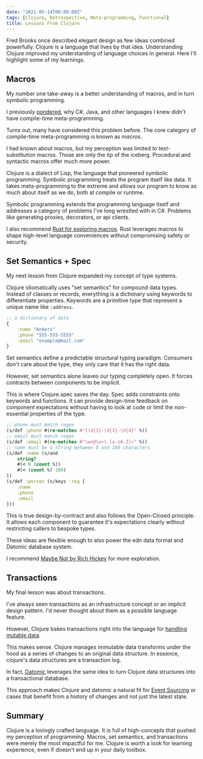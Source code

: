 ```yaml
---
date: "2021-05-14T00:00:00Z"
tags: [Clojure, Retrospective, Meta-programming, Functional]
title: Lessons From Clojure
---
```


Fred Brooks once described elegant design as few ideas combined powerfully. Clojure is a language that lives by that idea. Understanding Clojure improved my understanding of language choices in general. Here I'll highlight some of my learnings.
<!--more-->

## Macros

My number one take-away is a better understanding of macros, and in turn symbolic programming.

I previously [pondered](./../posts/2020-11-20-Meta-programming-and-dynamics.md), why C#, Java, and other languages I knew didn't have compile-time meta-programming.

Turns out, many have considered this problem before. The core category of compile-time meta-programming is known as *macros*.

I had known about macros, but my perception was limited to text-substitution macros. Those are only the tip of the iceberg. Procedural and syntactic macros offer much more power.

Clojure is a dialect of Lisp, the language that pioneered symbolic programming. Symbolic programming treats the program itself like data. It takes meta-programming to the extreme and allows our program to know as much about itself as we do, both at compile or runtime. 

Symbolic programming extends the programming language itself and addresses a category of problems I've long wrestled with in C#. Problems like generating proxies, decorators, or api clients.

I also recommend [Rust for exploring macros](https://doc.rust-lang.org/book/ch19-06-macros.html). Rust leverages macros to shape high-level language conveniences without compromising safety or security.

<!-- Symbolic programming also cemented the value of expressions over statements.  -->


## Set Semantics + Spec

My next lesson from Clojure expanded my concept of type systems.

Clojure idiomatically uses "set semantics" for compound data types. Instead of classes or records, everything is a dictionary using keywords to differentiate properties. Keywords are a primitive type that represent a unique name like `:address`.

```clojure
;; a dictionary of data
{
    :name "Anders"
    :phone "555-555-5555"
    :email "example@mail.com"
}
```

Set semantics define a predictable structural typing paradigm. Consumers don't care about the type, they only care that it has the right data.

However, set semantics alone leaves our typing completely open. It forces contracts between components to be implicit.

This is where Clojure.spec saves the day. Spec adds constraints onto keywords and functions. It can provide design-time feedback on component expectations without having to look at code or limit the non-essential properties of the type.

```clojure
;; phone must match regex
(s/def :phone #(re-matches #"[\d{3}-\d{3}-\d{4}" %))
;; email must match regex
(s/def :email #(re-matches #"\w+@\w+\.[a-zA-Z]+" %))
;; name must be a string between 0 and 100 characters
(s/def :name (s/and 
    string?
    #(< 0 (count %))
    #(< (count %) 100)
))
(s/def :person (s/keys :req [
    :name
    :phone
    :email
]))
```

This is true design-by-contract and also follows the Open-Closed principle. It allows each component to guarantee it's expectations clearly without restricting callers to bespoke types.

These ideas are flexible enough to also power the edn data format and Datomic database system.

I recommend [Maybe Not by Rich Hickey](https://www.youtube.com/watch?v=YR5WdGrpoug) for more exploration.

## Transactions

My final lesson was about transactions.

I've always seen transactions as an infrastructure concept or an implicit design pattern. I'd never thought about them as a possible language feature.

However, Clojure bakes transactions right into the language for [handling mutable data](http://clojure-doc.org/articles/tutorials/introduction.html#reference-types).

This makes sense. Clojure manages immutable data transforms under the hood as a series of changes to an original data structure. In essence, clojure's data structures are a transaction log.

In fact, [Datomic](https://www.datomic.com/) leverages the same idea to turn Clojure data structures into a transactional database.

This approach makes Clojure and datomic a natural fit for [Event Sourcing](https://docs.microsoft.com/en-us/azure/architecture/patterns/event-sourcing) or cases that benefit from a history of changes and not just the latest state.

<!-- TODO: Transducers? -->

## Summary

Clojure is a lovingly crafted language. It is full of high-concepts that pushed my perception of programming. Macros, set semantics, and transactions were merely the most impactful for me. Clojure is worth a look for learning experience, even if doesn't end up in your daily toolbox.



<!-- 
Secret Bonus: Downsides of clojure
- I spend a lot of time wresting with errors that would immediately raise type errors in a static language.
  - the system feels kinda like building with sand. I'm never quite sure when something will stay in place and I'm never quite sure if i've satisfied the needs of what i'm calling. 
  - Admittedly, this could be address with a different tooling approach around spec
- I don't like the style conventions
  - i've spent less time counting parentheses in the whole rest of my career than in my bit with clojure
  - It's like the clojure community read ch 31 of code complete and chose all the styles it recommends against: aligning continuations a variable amount aligning right side of statements, piling up expression end markers on one line
    - It makes it hard to read and edit
- Arcane and short naming is conventional
- The community seems to like cleverness more than clarity
- There is a tendency to rebuild things
  - this is partially because the macro system is powerful enough to make building significant extensions easy (which is cool)
  - It also means there are a lot of different ways to do one thing. For example, it took me so long to figure out the different project management paradigms
- Tooling and documentation are loose
  - repl drives a lot of the tooling, but the repl is not a substitute for tests. REPL state can build up not reflecting the real system state. It also provide safety as the system changes, and clojure already has reduced safety because there is no type checking. It's easy to make small changes that cause subtle breaks  


I think that the use of commands and events reduces the benefit of set semantics. The commands and events act like selection from the schema. A global schema is a bit of a lie anyway. There are only local selections. The actual data could be split across multiple sources
- It is definitely easier to validate fully qualified key maps
  - maybe type providers can fix this for me in F#? Avoid runtime cost but still use type reflection instead of manual mapping
 -->